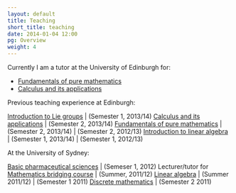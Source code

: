 ```yaml
---
layout: default
title: Teaching
short_title: teaching
date: 2014-01-04 12:00
pg: Overview
weight: 4
---
```


Currently I am a tutor at the University of Edinburgh for:

* [Fundamentals of pure mathematics][]
* [Calculus and its applications][]

Previous teaching experience at Edinburgh:

[Introduction to Lie groups][] 		 | (Semester 1, 2013/14)
[Calculus and its applications][]	 | (Semester 2, 2013/14)
[Fundamentals of pure mathematics][] | (Semester 2, 2013/14)
									 | (Semester 2, 2012/13)
[Introduction to linear algebra][]	 | (Semester 1, 2013/14)
									 | (Semester 1, 2012/13)

At the University of Sydney:

[Basic pharmaceutical sciences][] 					| (Semeser 1, 2012)
Lecturer/tutor for [Mathematics bridging course][] 	| (Summer, 2011/12)
[Linear algebra][] 									| (Summer 2011/12) 
													| (Semester 1 2011)
[Discrete mathematics][] 							| (Semester 2 2011)

[Discrete mathematics]: http://www.maths.usyd.edu.au/u/UG/JM/MATH1005/
[Linear algebra]: http://www.maths.usyd.edu.au/u/UG/JM/MATH1002/
[Mathematics bridging course]: http://www.maths.usyd.edu.au/u/BC/
[Basic pharmaceutical sciences]: http://sydney.edu.au/courses/uos/PHAR1812/basic-pharmaceutical-sciences
[Introduction to linear algebra]: http://www.drps.ed.ac.uk/13-14/dpt/cxmath08057.htm
[Fundamentals of pure mathematics]: http://www.drps.ed.ac.uk/13-14/dpt/cxmath08064.htm
[Introduction to Lie groups]: http://www.drps.ed.ac.uk/13-14/dpt/cxmath11053.htm
[Calculus and its applications]: http://www.drps.ed.ac.uk/13-14/dpt/cxmath08058.htm